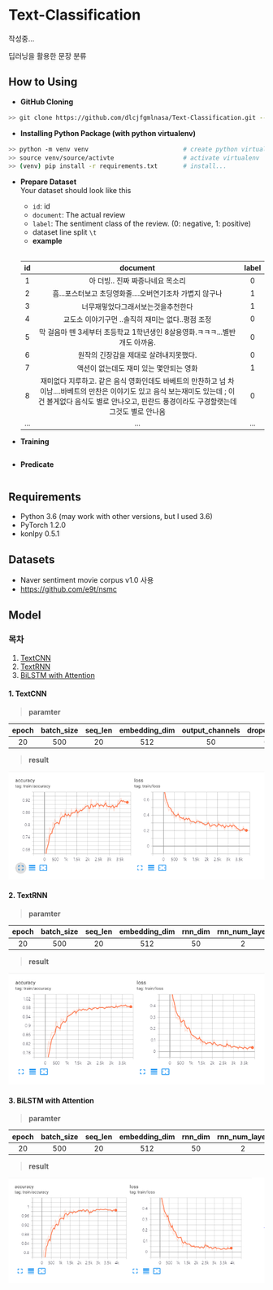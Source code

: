 
 # Text-Classification    

작성중...    
    
딥러닝을 활용한 문장 분류    

 ## How to Using    
 
 - **GitHub Cloning**  
```bash 
>> git clone https://github.com/dlcjfgmlnasa/Text-Classification.git --recursive
```

 - **Installing Python Package (with python virtualenv)**  
 
```bash 
>> python -m venv venv                          # create python virtualenv  
>> source venv/source/activte                   # activate virtualenv  
>> (venv) pip install -r requirements.txt       # install...  
```  
  
- **Prepare Dataset**  
  Your dataset should look like this  
  + `id`: id   
  + `document`: The actual review   
  + `label`: The sentiment class of the review. (0: negative, 1: positive)    
  + dataset line split `\t`  
   + **example**  
  <br>  
      
   |id | document | label|   
   |:-:|:--------:|:----:|  
   | 1 | 아 더빙.. 진짜 짜증나네요 목소리 | 0 |  
   | 2 | 흠...포스터보고 초딩영화줄....오버연기조차 가볍지 않구나 | 1 |  
   | 3 | 너무재밓었다그래서보는것을추천한다 | 1 |  
   | 4 | 교도소 이야기구먼 ..솔직히 재미는 없다..평점 조정 | 0 |  
   | 5 | 막 걸음마 뗀 3세부터 초등학교 1학년생인 8살용영화.ㅋㅋㅋ...별반개도 아까움. | 0 |  
   | 6 | 원작의 긴장감을 제대로 살려내지못했다. | 0 |  
   | 7 | 액션이 없는데도 재미 있는 몇안되는 영화 | 1 |  
   | 8 | 재미없다 지루하고. 같은 음식 영화인데도 바베트의 만찬하고 넘 차이남....바베트의 만찬은 이야기도 있고 음식 보는재미도 있는데 ; 이건 볼게없다 음식도 별로 안나오고, 핀란드 풍경이라도 구경할랫는데 그것도 별로 안나옴 | 0 |  
   |...| ... | ... |  
  
- **Training**  
```python    
 ``` 

- **Predicate**  
```python    
 ```    
 
 ## Requirements  
 
- Python 3.6 (may work with other versions, but I used 3.6)    
- PyTorch 1.2.0    
- konlpy 0.5.1    
    
## Datasets   

- Naver sentiment movie corpus v1.0 사용 
- https://github.com/e9t/nsmc     
    
## Model 

### 목차    

1. [TextCNN](####-1.TextCNN)
2. [TextRNN](####-2.TextRNN)
3. [BiLSTM with Attention](####-3.BiLSTM_with_Attention)
    
#### 1. TextCNN  

> **paramter**

<center>

| epoch | batch_size | seq_len | embedding_dim | output_channels | dropout_rate | n_grams |
|:-----:|:----------:|:-------:|:-------------:|:---------------:|:------------:|:-------:|
|  20   |    500     |    20   |      512      |       50	 |      0.8	| [2,3,4] |

</center>

> **result**

![TextCNN Result Image](https://github.com/dlcjfgmlnasa/Text-Classification/blob/master/image/text_cnn_accuracy_loss.PNG?raw=true)

#### 2. TextRNN

> **paramter**

<center>

| epoch | batch_size | seq_len | embedding_dim | rnn_dim | rnn_num_layer | bidirectional |
|:-----:|:----------:|:-------:|:-------------:|:-------:|:-------------:|:-------------:|
|  20   |    500     |    20   |      512      |   50	 |       2       |      True     |

</center>

> **result**

![TextRNN Result Image](https://github.com/dlcjfgmlnasa/Text-Classification/blob/master/image/text_rnn_accuracy_loss.PNG?raw=true)

#### 3. BiLSTM with Attention

> **paramter**

<center>

| epoch | batch_size | seq_len | embedding_dim | rnn_dim | rnn_num_layer | bidirectional |
|:-----:|:----------:|:-------:|:-------------:|:-------:|:-------------:|:-------------:|
|  20   |    500     |    20   |      512      |   50	 |       2       |      True     |

</center>

> **result**

![BiLSTM Result Image](https://github.com/dlcjfgmlnasa/Text-Classification/blob/master/image/bi_rnn_with_attention_accuracy_loss.PNG?raw=true)